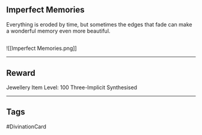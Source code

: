 ## Imperfect Memories
Everything is eroded by time, but sometimes the edges that fade can make a wonderful memory even more beautiful.
## 
![[Imperfect Memories.png]]

---
## Reward
Jewellery
Item Level: 100
Three-Implicit
Synthesised

---
## Tags
#DivinationCard